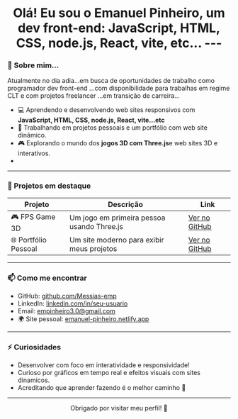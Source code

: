 <h1 align="center">Olá! Eu sou o Emanuel Pinheiro, um dev front-end: JavaScript, HTML, CSS, node.js, React, vite, etc...
---

### 🧠 Sobre mim...
Atualmente no dia adia...em busca de oportunidades de trabalho como programador dev front-end ...com
disponibilidade  para trabalhas em regime CLT e com projetos freelancer ...em transição de carreira...
- 💻 Aprendendo e desenvolvendo web sites responsivos com **JavaScript, HTML, CSS, node.js, React, vite...etc**
- 🔭 Trabalhando em projetos pessoais e um portfólio com web site dinâmico.
- 🎮 Explorando o mundo dos **jogos 3D com Three.js**e web sites 3D e interativos.
- 

---

### 🚀 Projetos em destaque

| Projeto | Descrição | Link |
|--------|-----------|------|
| 🎮 FPS Game 3D | Um jogo em primeira pessoa usando Three.js | [Ver no GitHub](https://github.com/Messias-emp/fps-game) |
| 🌐 Portfólio Pessoal | Um site moderno para exibir meus projetos | [Ver no GitHub](https://github.com/Messias-emp/portfolio) |

---

### 📫 Como me encontrar
- GitHub: [github.com/Messias-emp](https://github.com/Messias-emp)
- LinkedIn: [linkedin.com/in/seu-usuario](https://linkedin.com/in/seu-usuario) <!-- (Me avise seu user se quiser atualizar) -->
- Email: empinheiro3.0@gmail.com <!-- (Pode mandar seu e-mail se quiser trocar) -->
- 🌍 Site pessoal: [emanuel-pinheiro.netlify.app](https://emanuel-pinheiro.netlify.app)

---

### ⚡ Curiosidades
- Desenvolver com foco em interatividade e responsividade!
- Curioso por gráficos em tempo real e efeitos visuais com sites dinamicos.
- Acreditando que aprender fazendo é o melhor caminho 🚀

---

<p align="center">Obrigado por visitar meu perfil! 🙌</p>

